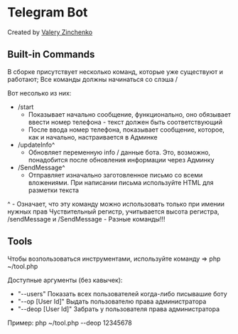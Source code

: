 # Telegram Bot
Created by <a href="https://vk.com/framemuse" target="_blank">Valery Zinchenko</a>

## Built-in Commands

В сборке присутствует несколько команд, которые уже существуют и работают; Все команды должны начинаться со слэша /

Вот несолько из них:
- /start
    * Показывает начально сообщение, функционально, оно обязывает ввести номер телефона - текст должен быть соответствующий
    * После ввода номер телефона, показывает сообщение, которое, как и начально, настраивается в Админке
- /updateInfo^
    * Обновляет переменную info / данные бота. Это, возможно, понадобится после обновления информации через Админку
- /SendMessage^
    * Отправляет изначально заготовленное письмо со всеми вложениями. При написании письма используйте HTML для разметки текста

^ - Означает, что эту команду можно использовать только при имении нужных прав
Чуствительный регистр, учитывается высота регистра, /sendMessage и /SendMessage - Разные команды!!!

## Tools

Чтобы возпользоваться инструментами, используйте команду => php ~/tool.php

Доступные аргументы (без кавычек):
- "--users" Показать всех пользователей когда-либо писывашие боту
- "--op [User Id]" Выдать пользователю права администратора
- "--deop [User Id]" Забрать у пользователя права администратора

Пример: php ~/tool.php --deop 12345678
